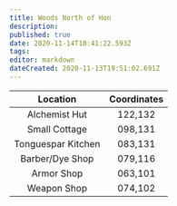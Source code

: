 ```yaml
---
title: Woods North of Hon
description: 
published: true
date: 2020-11-14T18:41:22.593Z
tags: 
editor: markdown
dateCreated: 2020-11-13T19:51:02.691Z
---
```



| Location | Coordinates |
| :---: | :---: | 
|Alchemist Hut |	122,132|
|Small Cottage |	098,131|
|Tonguespar Kitchen |	083,131|
|Barber/Dye Shop |	079,116|
|Armor Shop |	063,101|
|Weapon Shop |	074,102 |